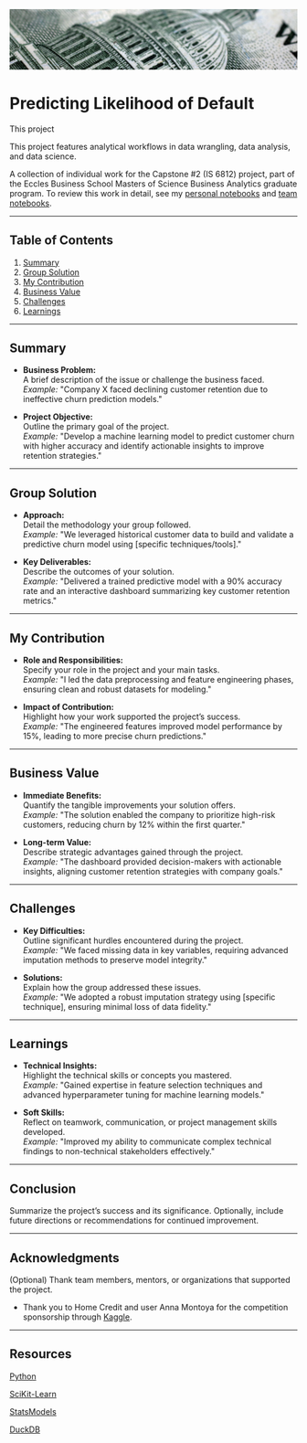 ![Home Credit Default Risk Project Banner](./header.png)

# Predicting Likelihood of Default

This project

This project features analytical workflows in data wrangling, data analysis, and data science. 

A collection of individual work for the Capstone #2 (IS 6812) project, part of the Eccles Business School Masters of Science Business Analytics graduate program. To review this work in detail, see my [personal notebooks](https://adambushman.github.io/home-credit-default-risk-individual/) and [team notebooks](https://adambushman.github.io/home-credit-default-risk-group/).


---

## Table of Contents

1. [Summary](#summary)
2. [Group Solution](#group-solution)
3. [My Contribution](#my-contribution)
4. [Business Value](#business-value)
5. [Challenges](#challenges)
6. [Learnings](#learnings)

---

## Summary

- **Business Problem:**  
  A brief description of the issue or challenge the business faced.  
  _Example:_ "Company X faced declining customer retention due to ineffective churn prediction models."

- **Project Objective:**  
  Outline the primary goal of the project.  
  _Example:_ "Develop a machine learning model to predict customer churn with higher accuracy and identify actionable insights to improve retention strategies."

---

## Group Solution

- **Approach:**  
  Detail the methodology your group followed.  
  _Example:_ "We leveraged historical customer data to build and validate a predictive churn model using [specific techniques/tools]."

- **Key Deliverables:**  
  Describe the outcomes of your solution.  
  _Example:_ "Delivered a trained predictive model with a 90% accuracy rate and an interactive dashboard summarizing key customer retention metrics."

---

## My Contribution

- **Role and Responsibilities:**  
  Specify your role in the project and your main tasks.  
  _Example:_ "I led the data preprocessing and feature engineering phases, ensuring clean and robust datasets for modeling."

- **Impact of Contribution:**  
  Highlight how your work supported the project’s success.  
  _Example:_ "The engineered features improved model performance by 15%, leading to more precise churn predictions."

---

## Business Value

- **Immediate Benefits:**  
  Quantify the tangible improvements your solution offers.  
  _Example:_ "The solution enabled the company to prioritize high-risk customers, reducing churn by 12% within the first quarter."

- **Long-term Value:**  
  Describe strategic advantages gained through the project.  
  _Example:_ "The dashboard provided decision-makers with actionable insights, aligning customer retention strategies with company goals."

---

## Challenges

- **Key Difficulties:**  
  Outline significant hurdles encountered during the project.  
  _Example:_ "We faced missing data in key variables, requiring advanced imputation methods to preserve model integrity."

- **Solutions:**  
  Explain how the group addressed these issues.  
  _Example:_ "We adopted a robust imputation strategy using [specific technique], ensuring minimal loss of data fidelity."

---

## Learnings

- **Technical Insights:**  
  Highlight the technical skills or concepts you mastered.  
  _Example:_ "Gained expertise in feature selection techniques and advanced hyperparameter tuning for machine learning models."

- **Soft Skills:**  
  Reflect on teamwork, communication, or project management skills developed.  
  _Example:_ "Improved my ability to communicate complex technical findings to non-technical stakeholders effectively."

---

## Conclusion

Summarize the project’s success and its significance. Optionally, include future directions or recommendations for continued improvement.

---

## Acknowledgments

(Optional) Thank team members, mentors, or organizations that supported the project.

-   Thank you to Home Credit and user Anna Montoya for the competition sponsorship through [Kaggle](https://www.kaggle.com/competitions/home-credit-default-risk/data?select=HomeCredit_columns_description.csv).

---

## Resources


[Python](https://www.python.org/)

[SciKit-Learn](https://scikit-learn.org/stable/)

[StatsModels](https://www.statsmodels.org/stable/index.html)

[DuckDB](https://duckdb.org/)